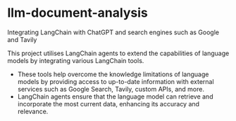 # llm-document-analysis
Integrating LangChain with ChatGPT and search engines such as Google and Tavily

This project utilises LangChain agents to extend the capabilities of language models by integrating various LangChain tools. 

- These tools help overcome the knowledge limitations of language models by providing access to up-to-date information with external services such as Google Search, Tavily, custom APIs, and more. 
- LangChain agents ensure that the language model can retrieve and incorporate the most current data, enhancing its accuracy and relevance.

 

